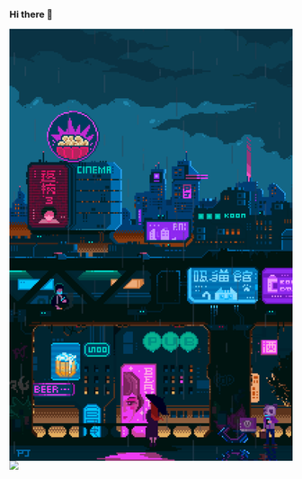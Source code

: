 ### Hi there 👋

<img align="right" src="https://github.com/opvs55/opvs55/blob/main/tumblr_c44268f1f2dd98c5c3b785ca7f3877a3_9438427f_1280.gif?raw=true"/>

<a href="#" align="left" width="20vw"><img src="https://github-readme-stats.vercel.app/api?username=opvs55&show_icons=true" /></a>




<!--
**opvs55/opvs55** is a ✨ _special_ ✨ repository because its `README.md` (this file) appears on your GitHub profile.

Here are some ideas to get you started:

- 🔭 I’m currently working on ...
- 🌱 I’m currently learning ...
- 👯 I’m looking to collaborate on ...
- 🤔 I’m looking for help with ...
- 💬 Ask me about ...
- 📫 How to reach me: ...
- 😄 Pronouns: ...
- ⚡ Fun fact: ...
-->
